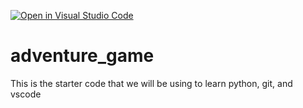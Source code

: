 [![Open in Visual Studio Code](https://classroom.github.com/assets/open-in-vscode-2e0aaae1b6195c2367325f4f02e2d04e9abb55f0b24a779b69b11b9e10269abc.svg)](https://classroom.github.com/online_ide?assignment_repo_id=18531331&assignment_repo_type=AssignmentRepo)
# adventure_game
This is the starter code that we will be using to learn python, git, and vscode
